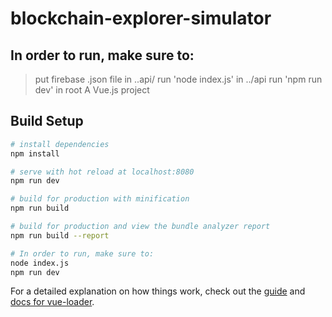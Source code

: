 # blockchain-explorer-simulator

## In order to run, make sure to:
> put firebase .json file in ..api/
> run 'node index.js' in ../api
> run 'npm run dev' in root
> A Vue.js project

## Build Setup

``` bash
# install dependencies
npm install

# serve with hot reload at localhost:8080
npm run dev

# build for production with minification
npm run build

# build for production and view the bundle analyzer report
npm run build --report

# In order to run, make sure to:
node index.js
npm run dev
```

For a detailed explanation on how things work, check out the [guide](http://vuejs-templates.github.io/webpack/) and [docs for vue-loader](http://vuejs.github.io/vue-loader).